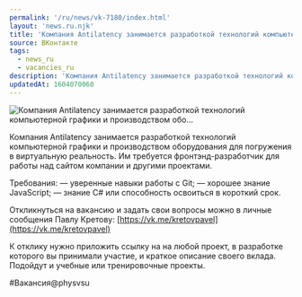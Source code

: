 ```yaml
---
permalink: '/ru/news/vk-7180/index.html'
layout: 'news.ru.njk'
title: 'Компания Antilatency занимается разработкой технологий компьютерной графики и производством обо'
source: ВКонтакте
tags:
  - news_ru
  - vacancies_ru
description: 'Компания Antilatency занимается разработкой технологий компьютерной графики и производством обо…'
updatedAt: 1604070060
---
```

![Компания Antilatency занимается разработкой технологий компьютерной графики и производством обо…](https://sun9-68.userapi.com/impg/Z_l8vV7RxKW2Pa2gf7k5U5vh7XpbJqnQyLv3Fw/azCjlX7E8CU.jpg?size=1280x857&quality=96&proxy=1&sign=e44df7232904b3724220cb2825e78b20&c_uniq_tag=Htdv9v1nKVu6gzrzwUG6IUlNwIIeDDOXh7bc33Ftpw4&type=album)

Компания Antilatency занимается разработкой технологий компьютерной графики и производством оборудования для погружения в виртуальную реальность. Им требуется фронтэнд-разработчик для работы над сайтом компании и другими проектами.

Требования:
— уверенные навыки работы с Git;
— хорошее знание JavaScript;
— знание C# или способность освоиться в короткий срок.

Откликнуться на вакансию и задать свои вопросы можно в личные сообщения Павлу Кретову: [https://vk.me/kretovpavel](https://vk.me/kretovpavel)

К отклику нужно приложить ссылку на на любой проект, в разработке которого вы принимали участие, и краткое описание своего вклада. Подойдут и учебные или тренировочные проекты.

#Вакансия@physvsu
